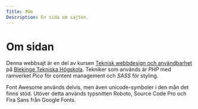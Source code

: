 ```yaml
---
Title: ❓Om
Description: En sida om sajten.
---
```


Om sidan
==========================

Denna webbsajt är en del av kursen [Teknisk webbdesign och användbarhet](https://dbwebb.se/kurser/design-v3) på [Blekinge Tekniska Högskola](https://www.bth.se). Tekniker som används är *PHP* med ramverket *Pico* för content management och *SASS* för styling.

Font Awesome används delvis, men även unicode-symboler i den mån det finns stöd. Utöver detta används typsnitten Roboto, Source Code Pro och Fira Sans från Google Fonts.

